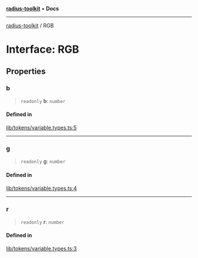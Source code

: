 [**radius-toolkit**](../README.md) • **Docs**

***

[radius-toolkit](../globals.md) / RGB

# Interface: RGB

## Properties

### b

> `readonly` **b**: `number`

#### Defined in

[lib/tokens/variable.types.ts:5](https://github.com/rangle/radius-token-tango/blob/5b6e6f5adbda55f8c41a4c8308d1d8885a9b9a2f/packages/radius-toolkit/src/lib/tokens/variable.types.ts#L5)

***

### g

> `readonly` **g**: `number`

#### Defined in

[lib/tokens/variable.types.ts:4](https://github.com/rangle/radius-token-tango/blob/5b6e6f5adbda55f8c41a4c8308d1d8885a9b9a2f/packages/radius-toolkit/src/lib/tokens/variable.types.ts#L4)

***

### r

> `readonly` **r**: `number`

#### Defined in

[lib/tokens/variable.types.ts:3](https://github.com/rangle/radius-token-tango/blob/5b6e6f5adbda55f8c41a4c8308d1d8885a9b9a2f/packages/radius-toolkit/src/lib/tokens/variable.types.ts#L3)
